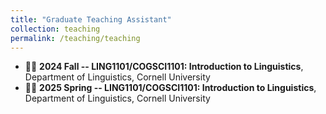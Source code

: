 ```yaml
---
title: "Graduate Teaching Assistant"
collection: teaching
permalink: /teaching/teaching
---
```


- :woman_teacher: **2024 Fall -- LING1101/COGSCI1101: Introduction to Linguistics**,  Department of Linguistics, Cornell University
- :woman_teacher: **2025 Spring -- LING1101/COGSCI1101: Introduction to Linguistics**, Department of Linguistics, Cornell University

